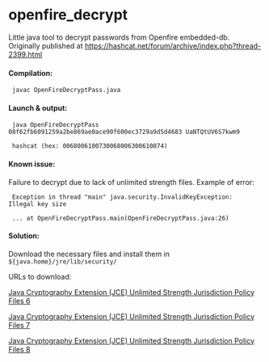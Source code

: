 # openfire_decrypt
Little java tool to decrypt passwords from Openfire embedded-db.
<br>
Originally published at https://hashcat.net/forum/archive/index.php?thread-2399.html


<h4>Compilation:</h4>
<code> javac OpenFireDecryptPass.java </code>

<h4>Launch & output:</h4>
<code> java OpenFireDecryptPass 08f62fb6091259a2be869ae0ace90f600ec3729a9d5d4683 UaNTQtUV6S7kwm9 </code>

<code> hashcat (hex: 0068006100730068006300610074) </code>

<h4> Known issue:</h4>
Failure to decrypt due to lack of unlimited strength files. Example of error:

<code> Exception in thread "main" java.security.InvalidKeyException: Illegal key size </code>

<code> ... at OpenFireDecryptPass.main(OpenFireDecryptPass.java:26) </code>

<h4> Solution:</h4>
Download the necessary files and install them in <code>${java.home}/jre/lib/security/</code>

URLs to download:

<a href="http://www.oracle.com/technetwork/java/javase/downloads/jce-6-download-429243.html">Java Cryptography Extension (JCE) Unlimited Strength Jurisdiction Policy Files 6</a>

<a href="http://www.oracle.com/technetwork/java/javase/downloads/jce-7-download-432124.html">Java Cryptography Extension (JCE) Unlimited Strength Jurisdiction Policy Files 7</a>

<a href="http://www.oracle.com/technetwork/java/javase/downloads/jce8-download-2133166.html">Java Cryptography Extension (JCE) Unlimited Strength Jurisdiction Policy Files 8</a>
